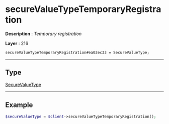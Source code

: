 # secureValueTypeTemporaryRegistration

**Description** : *Temporary registration*

**Layer** : 216

```tl
secureValueTypeTemporaryRegistration#ea02ec33 = SecureValueType;
```

---

## Type

[SecureValueType](type/SecureValueType)

---

## Example

```php
$secureValueType = $client->secureValueTypeTemporaryRegistration();
```